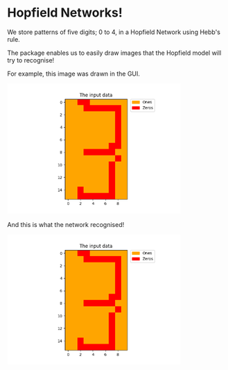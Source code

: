 # Hopfield Networks!

We store patterns of five digits; 0 to 4, in a Hopfield Network using Hebb's rule.

The package enables us to easily draw images that the Hopfield model will try to recognise!

For example, this image was drawn in the GUI.

<img src="./img/gui_3.png" a="My attempt at a three" height="300"/>


And this is what the network recognised!


<img src="./img/gui_3.png" a="What the model found" height="300"/>


